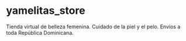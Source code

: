 # yamelitas_store
Tienda virtual de belleza femenina. Cuidado de la piel y el pelo. Envios a toda República Dominicana.
